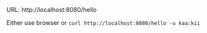 URL: http://localhost:8080/hello

Either use browser or `curl http://localhost:8080/hello -u kaa:kii`

